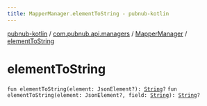 ```yaml
---
title: MapperManager.elementToString - pubnub-kotlin
---
```


[pubnub-kotlin](../../index.html) / [com.pubnub.api.managers](../index.html) / [MapperManager](index.html) / [elementToString](./element-to-string.html)

# elementToString

`fun elementToString(element: JsonElement?): `[`String`](https://kotlinlang.org/api/latest/jvm/stdlib/kotlin/-string/index.html)`?`
`fun elementToString(element: JsonElement?, field: `[`String`](https://kotlinlang.org/api/latest/jvm/stdlib/kotlin/-string/index.html)`): `[`String`](https://kotlinlang.org/api/latest/jvm/stdlib/kotlin/-string/index.html)`?`